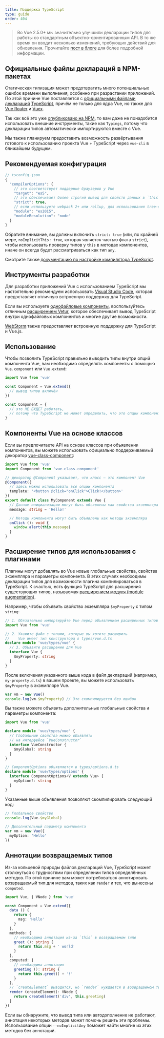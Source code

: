 ```yaml
---
title: Поддержка TypeScript
type: guide
order: 404
---
```


> Во Vue 2.5.0+ мы значительно улучшили декларации типов для работы со стандартным объектно-ориентированным API. В то же время он вводит несколько изменений, требующих действий для обновления. Прочитайте [пост в блоге](https://medium.com/the-vue-point/upcoming-typescript-changes-in-vue-2-5-e9bd7e2ecf08) для более подробной информации.

## Официальные файлы деклараций в NPM-пакетах

Статическая типизация может предотвратить много потенциальных ошибок времени выполнения, особенно при разрастании приложений. По этой причине Vue поставляется с [официальными файлами деклараций](https://github.com/vuejs/vue/tree/dev/types) [TypeScript](https://www.typescriptlang.org/), причём не только для ядра Vue, но также для [Vue Router](https://github.com/vuejs/vue-router/tree/dev/types) и [Vuex](https://github.com/vuejs/vuex/tree/dev/types).

Так как всё это уже [опубликовано на NPM](https://cdn.jsdelivr.net/npm/vue/types/), то вам даже не понадобится использовать внешние инструменты, такие как `Typings`, потому что декларации типов автоматически импортируются вместе с Vue.

Мы также планируем предоставить возможность развёртывания готового к использованию проекта Vue + TypeScript через `vue-cli` в ближайшем будущем.

## Рекомендуемая конфигурация

``` js
// tsconfig.json
{
  "compilerOptions": {
    // это соответствует поддержке браузеров у Vue
    "target": "es5",
    // это обеспечивает более строгий вывод для свойств данных в `this`
    "strict": true,
    // если используете webpack 2+ или rollup, для использования tree-shaking:
    "module": "es2015",
    "moduleResolution": "node"
  }
}
```

Обратите внимание, вы должны включить `strict: true` (или, по крайней мере, `noImplicitThis: true`, которая является частью флага `strict`), чтобы использовать проверку типов у `this` в методах компонентов, иначе он всегда будет рассматриваться как тип `any`.

Смотрите также [документацию по настройке компилятора TypeScript](https://www.typescriptlang.org/docs/handbook/compiler-options.html).

## Инструменты разработки

Для разработки приложений Vue с использованием TypeScript мы настоятельно рекомендуем использовать [Visual Studio Code](https://code.visualstudio.com/), которая предоставляет отличную встроенную поддержку для TypeScript.

Если вы используете [однофайловые компоненты](./single-file-components.html), воспользуйтесь отличным [расширением Vetur](https://github.com/vuejs/vetur), которое обеспечивает вывод TypeScript внутри однофайловых компонентов и многие другие возможности.

[WebStorm](https://www.jetbrains.com/webstorm/) также предоставляет встроенную поддержку для TypeScript и Vue.js.

## Использование

Чтобы позволить TypeScript правильно выводить типы внутри опций компонента Vue, вам необходимо определять компоненты с помощью `Vue.component` или `Vue.extend`:

``` ts
import Vue from 'vue'

const Component = Vue.extend({
  // вывод типов включён
})

const Component = {
  // это НЕ БУДЕТ работать,
  // потому что TypeScript не может определить, что это опции компонента Vue.
}
```

## Компоненты Vue на основе классов

Если вы предпочитаете API на основе классов при объявлении компонентов, вы можете использовать официально поддерживаемый декоратор [vue-class-component](https://github.com/vuejs/vue-class-component):

``` ts
import Vue from 'vue'
import Component from 'vue-class-component'

// декоратор @Component указывает, что класс — это компонент Vue
@Component({
  // здесь можно использовать все опции компонента
  template: '<button @click="onClick">Click!</button>'
})
export default class MyComponent extends Vue {
  // Данные инициализации могут быть объявлены как свойства экземпляра
  message: string = 'Hello!'

  // Методы компонента могут быть объявлены как методы экземпляра
  onClick (): void {
    window.alert(this.message)
  }
}
```

## Расширение типов для использования с плагинами

Плагины могут добавлять во Vue новые глобальные свойства, свойства экземпляра и параметры компонента. В этих случаях необходимы декларации типов для возможности плагина компилироваться в TypeScript. К счастью, есть функция TypeScript для расширения существующих типов, называемая [расширением модуля (module augmentation)](https://www.typescriptlang.org/docs/handbook/declaration-merging.html#module-augmentation).

Например, чтобы объявить свойство экземпляра `$myProperty` с типом `string`:

``` ts
// 1. Обязательно импортируйте Vue перед объявлением расширенных типов
import Vue from 'vue'

// 2. Укажите файл с типами, которые вы хотите расширить
//    Vue имеет тип конструктора в types/vue.d.ts
declare module 'vue/types/vue' {
  // 3. Объявите расширение для Vue
  interface Vue {
    $myProperty: string
  }
}
```

После включения указанного выше кода в файл деклараций (например, `my-property.d.ts`) в вашем проекте, вы можете использовать `$myProperty` в экземпляре Vue.

```ts
var vm = new Vue()
console.log(vm.$myProperty) // Это скомпилируется без ошибок
```

Вы также можете объявить дополнительные глобальные свойства и параметры компонента:

```ts
import Vue from 'vue'

declare module 'vue/types/vue' {
  // Глобальные свойства можно объявлять
  // на интерфейсе `VueConstructor`
  interface VueConstructor {
    $myGlobal: string
  }
}

// ComponentOptions объявляется в types/options.d.ts
declare module 'vue/types/options' {
  interface ComponentOptions<V extends Vue> {
    myOption?: string
  }
}
```

Указанные выше объявления позволяют скомпилировать следующий код:

```ts
// Глобальное свойство
console.log(Vue.$myGlobal)

// Дополнительный параметр компонента
var vm = new Vue({
  myOption: 'Hello'
})
```

## Аннотации возвращаемых типов

Из-за кольцевой природы файлов деклараций Vue, TypeScript может столкнуться с трудностями при определении типов определённых методов. По этой причине вам может потребоваться аннотировать возвращаемый тип для методов, таких как `render` и тех, что вынесены `computed`.

```ts
import Vue, { VNode } from 'vue'

const Component = Vue.extend({
  data () {
    return {
      msg: 'Hello'
    }
  },
  methods: {
    // необходима аннотация из-за `this` в возвращаемом типе
    greet (): string {
      return this.msg + ' world'
    }
  },
  computed: {
    // необходима аннотация
    greeting (): string {
      return this.greet() + '!'
    }
  },
  // `createElement` выводится, но `render` нуждается в возвращаемом типе
  render (createElement): VNode {
    return createElement('div', this.greeting)
  }
})
```

Если вы обнаружите, что вывод типа или автодополнение не работают, аннотация некоторых методов может помочь решить эти проблемы. Использование опции `--noImplicitAny` поможет найти многие из этих методов без аннотаций.
